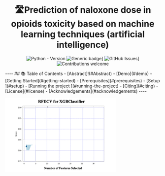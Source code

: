 <div align="center">
<h1 align="center"><strong>🛣Prediction of naloxone dose in opioids toxicity based on machine learning techniques (artificial intelligence)</strong></h1>

  
 ![Python - Version](https://img.shields.io/badge/PYTHON-3.9+-blue?style=for-the-badge&logo=python&logoColor=white)
 ![Generic badge](https://img.shields.io/badge/License-MIT-<COLOR>.svg?style=for-the-badge)]
 ![GitHub Issues](https://img.shields.io/github/issues/souvikmajumder26/Land-Cover-Semantic-Segmentation-PyTorch.svg?style=for-the-badge)]
 ![Contributions welcome](https://img.shields.io/badge/contributions-welcome-orange.svg?style=for-the-badge)
</div>
----
## 📚 Table of Contents
- [Abstract]!(#Abstract)
- [Demo](#demo)
- [Getting Started](#getting-started)
  - [Prerequisites](#prerequisites)
  - [Setup ](#setup)
  - [Running the project ](#running-the-project)
- [Citing](#citing)
- [License](#license)
- [Acknowledgements](#acknowledgements)
---- 

![](https://github.com/SAMashiyane/Naloxone/blob/main/figures/RFECV_XGBClassifier.gif)

